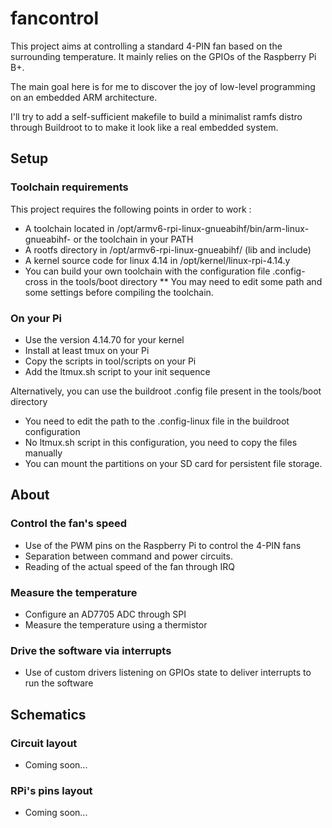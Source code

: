 # fancontrol

This project aims at controlling a standard 4-PIN fan based on the surrounding temperature. It mainly relies on the GPIOs of the Raspberry Pi B+.

The main goal here is for me to discover the joy of low-level programming on an embedded ARM architecture. 

I'll try to add a self-sufficient makefile to build a minimalist ramfs distro through Buildroot to to make it look like a real embedded system.

## Setup

### Toolchain requirements

This project requires the following points in order to work :
* A toolchain located in /opt/armv6-rpi-linux-gnueabihf/bin/arm-linux-gnueabihf- or the toolchain in your PATH
* A rootfs directory in /opt/armv6-rpi-linux-gnueabihf/ (lib and include)
* A kernel source code for linux 4.14 in /opt/kernel/linux-rpi-4.14.y
* You can build your own toolchain with the configuration file .config-cross in the tools/boot directory
** You may need to edit some path and some settings before compiling the toolchain.

### On your Pi

* Use the version 4.14.70 for your kernel
* Install at least tmux on your Pi
* Copy the scripts in tool/scripts on your Pi
* Add the ltmux.sh script to your init sequence

Alternatively, you can use the buildroot .config file present in the tools/boot directory
* You need to edit the path to the .config-linux file in the buildroot configuration
* No ltmux.sh script in this configuration, you need to copy the files manually
* You can mount the partitions on your SD card for persistent file storage.

## About

### Control the fan's speed

* Use of the PWM pins on the Raspberry Pi to control the 4-PIN fans
* Separation between command and power circuits.
* Reading of the actual speed of the fan through IRQ

### Measure the temperature

* Configure an AD7705 ADC through SPI
* Measure the temperature using a thermistor

### Drive the software via interrupts

* Use of custom drivers listening on GPIOs state to deliver interrupts to run the software

## Schematics

### Circuit layout

* Coming soon...

### RPi's pins layout

* Coming soon...
